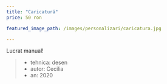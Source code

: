 ```yaml
---
title: "Caricatură"
price: 50 ron

featured_image_path: /images/personalizari/caricatura.jpg

---
```


Lucrat manual!

> - tehnica: desen
> - autor: Cecilia
> - an: 2020
